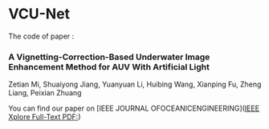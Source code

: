 # VCU-Net
The code of paper :

###  A Vignetting-Correction-Based Underwater Image Enhancement Method for AUV With Artificial Light

Zetian Mi, Shuaiyong Jiang, Yuanyuan Li, Huibing Wang, Xianping Fu, Zheng Liang, Peixian Zhuang

You can find our paper on [IEEE JOURNAL OFOCEANICENGINEERING]([IEEE Xplore Full-Text PDF:](https://ieeexplore.ieee.org/stamp/stamp.jsp?tp=&arnumber=10742608))
